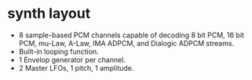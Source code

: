 # synth layout

* 8 sample-based PCM channels capable of decoding 8 bit PCM, 16 bit PCM, mu-Law, A-Law, IMA ADPCM, and Dialogic ADPCM streams.
* Built-in looping function.
* 1 Envelop generator per channel.
* 2 Master LFOs, 1 pitch, 1 amplitude.
 
